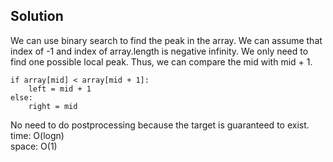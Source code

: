 ## Solution
We can use binary search to find the peak in the array. We can assume that index of -1 and index of array.length is negative infinity. We only need to find one possible local peak. Thus, we can compare the mid with mid + 1.

    if array[mid] < array[mid + 1]:
        left = mid + 1
    else:
        right = mid
No need to do postprocessing because the target is guaranteed to exist.<br>
time: O(logn)<br>
space: O(1)